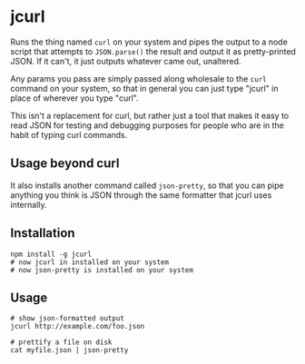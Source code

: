 # jcurl

Runs the thing named `curl` on your system and pipes the output to a node script that attempts to `JSON.parse()` the result and output it as pretty-printed JSON. If it can't, it just outputs whatever came out, unaltered.

Any params you pass are simply passed along wholesale to the `curl` command on your system, so that in general you can just type "jcurl" in place of wherever you type "curl".

This isn't a replacement for curl, but rather just a tool that makes it easy to read JSON for testing and debugging purposes for people who are in the habit of typing curl commands.

## Usage beyond curl

It also installs another command called `json-pretty`, so that you can pipe anything you think is JSON through the same formatter that jcurl uses internally.

## Installation

    npm install -g jcurl
    # now jcurl in installed on your system
    # now json-pretty is installed on your system

## Usage

    # show json-formatted output
    jcurl http://example.com/foo.json

    # prettify a file on disk
    cat myfile.json | json-pretty